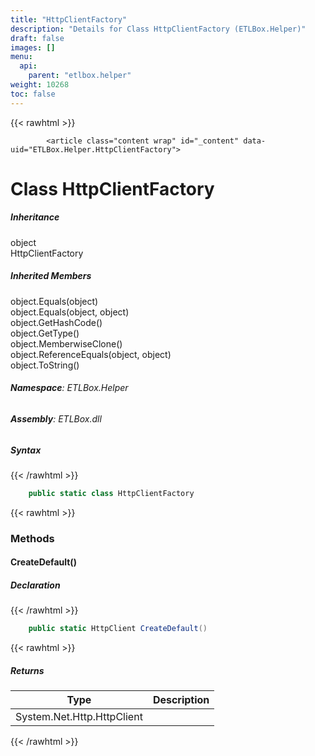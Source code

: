 ```yaml
---
title: "HttpClientFactory"
description: "Details for Class HttpClientFactory (ETLBox.Helper)"
draft: false
images: []
menu:
  api:
    parent: "etlbox.helper"
weight: 10268
toc: false
---
```


{{< rawhtml >}}

            <article class="content wrap" id="_content" data-uid="ETLBox.Helper.HttpClientFactory">
  <h1 id="ETLBox_Helper_HttpClientFactory" data-uid="ETLBox.Helper.HttpClientFactory" class="text-break">Class HttpClientFactory
</h1>
  <div class="markdown level0 summary"></div>
  <div class="markdown level0 conceptual"></div>
  <div class="inheritance">
    <h5>Inheritance</h5>
    <div class="level0"><span class="xref">object</span></div>
    <div class="level1"><span class="xref">HttpClientFactory</span></div>
  </div>
  <div class="inheritedMembers">
    <h5>Inherited Members</h5>
    <div>
      <span class="xref">object.Equals(object)</span>
    </div>
    <div>
      <span class="xref">object.Equals(object, object)</span>
    </div>
    <div>
      <span class="xref">object.GetHashCode()</span>
    </div>
    <div>
      <span class="xref">object.GetType()</span>
    </div>
    <div>
      <span class="xref">object.MemberwiseClone()</span>
    </div>
    <div>
      <span class="xref">object.ReferenceEquals(object, object)</span>
    </div>
    <div>
      <span class="xref">object.ToString()</span>
    </div>
  </div>
<h6><strong>Namespace</strong>: ETLBox.Helper</h6>
  <h6><strong>Assembly</strong>: ETLBox.dll</h6>
  <h5 id="ETLBox_Helper_HttpClientFactory_syntax">Syntax</h5>
{{< /rawhtml >}}

```C#
    public static class HttpClientFactory
```

{{< rawhtml >}}
  <h3 id="methods">Methods
</h3>
  <a id="ETLBox_Helper_HttpClientFactory_CreateDefault_" data-uid="ETLBox.Helper.HttpClientFactory.CreateDefault*"></a>
  <h4 id="ETLBox_Helper_HttpClientFactory_CreateDefault" data-uid="ETLBox.Helper.HttpClientFactory.CreateDefault">CreateDefault()</h4>
  <div class="markdown level1 summary"></div>
  <div class="markdown level1 conceptual"></div>
  <h5 class="declaration">Declaration</h5>
{{< /rawhtml >}}

```C#
    public static HttpClient CreateDefault()
```

{{< rawhtml >}}
  <h5 class="returns">Returns</h5>
  <table class="table table-bordered table-striped table-condensed">
    <thead>
      <tr>
        <th>Type</th>
        <th>Description</th>
      </tr>
    </thead>
    <tbody>
      <tr>
        <td><span class="xref">System.Net.Http.HttpClient</span></td>
        <td></td>
      </tr>
    </tbody>
  </table>

{{< /rawhtml >}}
